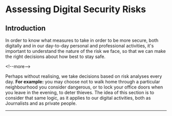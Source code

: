 # Assessing Digital Security Risks

## Introduction

In order to know what measures to take in order to be more secure, both digitally and in our day-to-day personal and professional activities, it&#39;s important to understand the nature of the risk we face, so that we can make the right decisions about how best to stay safe.

&lt;!--more--&gt;

Perhaps without realising, we take decisions based on risk analyses every day. **For example:** you may choose not to walk home through a particular neighbourhood you consider dangerous, or to lock your office doors when you leave in the evening, to deter thieves. The idea of this section is to consider that same logic, as it applies to our digital activities, both as Journalists and as private people.

***